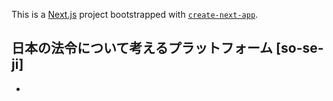This is a [Next.js](https://nextjs.org/) project bootstrapped with [`create-next-app`](https://github.com/vercel/next.js/tree/canary/packages/create-next-app).

## 日本の法令について考えるプラットフォーム [so-se-ji] 

- 
